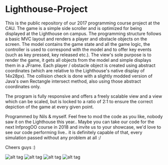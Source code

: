# Lighthouse-Project

This is the public repository of our 2017 programming course project at the CAU.
The game is a simple side scroller and is optimized for being displayed at the Lighthouse on campus.
The programming structure follows a basic MVC layout and renders a player and obstacle objects on the screen.
The model contains the game state and all the game logic, the controller is used to correspond with the model and to 
offer key events (such as key pressed, key released etc.). The view's sole purpose is to render the game, it gets all
objects from the model and simple displays them in a JFrame.
Each player / obstacle object is created using abstract coordinates (which are relative to the Lighthouse's 
native display of 14x28px). The collision check is done with a slightly modded version of Java's own Rectangle 
intersect method, also using those abstract coordinates only. 

The program is fully responsive and offers a freely scalable view and a view which can be scaled, but is locked
to a ratio of 2:1 to ensure the correct depiction of the game at every given point.

Programmed by Nils & myself.
Feel free to mod the code as you like, nobody saw it on the Lighthouse this year..
Maybe you can take our code for the next InfprogOO course in 2018 and invite us to your showcase,
we'd love to see our code performing live.. it is definitely capable of that, every simulation
passed without any problem at all :/

Cheers guys :)

![alt tag](https://cloud.githubusercontent.com/assets/13511576/24076771/75b285b0-0c39-11e7-86e7-c25b2fe2bfd7.png)
![alt tag](https://cloud.githubusercontent.com/assets/13511576/24076773/7e181a30-0c39-11e7-8030-4cd788af1bbd.png)
![alt tag](https://cloud.githubusercontent.com/assets/13511576/24076775/89fd8e16-0c39-11e7-8279-8e1fa5169801.png)
![alt tag](https://cloud.githubusercontent.com/assets/13511576/24076774/83fe6684-0c39-11e7-9ae5-b55ddbd33dd4.png)

